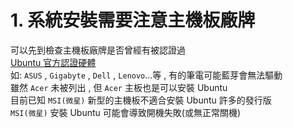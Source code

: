 # 1. 系統安裝需要注意主機板廠牌
可以先到檢查主機板廠牌是否曾經有被認證過  
[ Ubuntu 官方認證硬體 ](https://ubuntu.com/certified)  
如: `ASUS` , `Gigabyte` , `Dell` , `Lenovo`...等 , 有的筆電可能藍芽會無法驅動  
雖然 `Acer` 未被列出 , 但 `Acer` 主板也是可以安裝 Ubuntu   
目前已知 `MSI(微星)` 新型的主機板不適合安裝 Ubuntu 許多的發行版  
`MSI(微星)` 安裝 Ubuntu 可能會導致開機失敗(或無正常關機)  